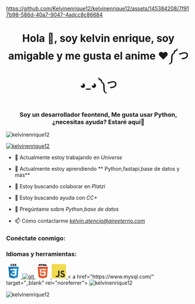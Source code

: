 https://github.com/Kelvinenrique12/kelvinenrique12/assets/145384208/7f917b98-586d-40a7-9047-4adcc8c86684
<h1 align="center">Hola 👋, soy kelvin enrique, soy amigable y me gusta el anime ❤༼ つ ◕_◕ ༽つ</h1>
<h3 align="center">Soy un desarrollador feontend, Me gusta usar Python, ¿necesitas ayuda? Estaré aquí👾</h3>

<p align="left"> <img src="https://komarev.com/ghpvc/?username=kelvinenrique12&label=Profile%20views&color=0e75b6&style=flat" alt="kelvinenrique12 " /> </p>

<p align="left"> <a href="https://github.com/ryo-ma/github-profile-tropic"><img src="https://github- perfil-trofeo.vercel.app/?username=kelvinenrique12" alt="kelvinenrique12" /></a> </p>

- 🔭 Actualmente estoy trabajando en *Universe*

- 🌱 Actualmente estoy aprendiendo ** Python,fastapi,base de datos y más**

- 👯 Estoy buscando colaborar en *Platzi*

- 🤝 Estoy buscando ayuda con *CC+*

- 💬 Pregúntame sobre *Python,base de datos*

- 📫 Cómo contactarme *kelvin.atencio@aireeterno.com*

<h3 align="left">Conéctate conmigo:</h3>
<p align="left">
</p>

<h3 align="left ">Idiomas y herramientas:</h3>
<p align="left"> <a href="https://www.w3schools.com/css/" target="_blank" rel="noreferrer"> <img src ="https://raw.githubusercontent.com/devicons/devicon/master/icons/css3/css3-original-wordmark.svg" alt="css3" width="40" height="40"/> </a > <a href="https://git-scm.com/" target="_blank" rel="noreferrer"> <img src="https://www.vectorlogo.zone/logos/git-scm/git -scm-icon.svg" alt="git" width="40" height="40"/> </a> <a href="https://www.w3.org/html/" target="_blank " rel="noreferrer"> <img src="https://raw.githubusercontent.com/devicons/devicon/master/icons/html5/html5-original-wordmark.svg" alt="html5" width="40" height="40"/> </a> <a href="https://developer.mozilla.org/en-US/docs/Web/JavaScript" target="_blank" rel="noreferrer"> <img src ="https://raw.githubusercontent.com/devicons/devicon/master/icons/javascript/javascript-original.svg" alt="javascript" width="40" height="40"/> </a> < a href="https://www.mysql.com/" target="_blank" rel="noreferrer"> <img src="https://raw.githubusercontent.com/devicons/devicon/master/icons/mysql /mysql-original-wordmark.



<p> <img align="center" src="https://github-readme-stats.vercel.app/api?username=kelvinenrique12&show_icons=true&locale=en" alt="kelvinenrique12" /></p>

<p><img align="center" src="https://github-readme-streak-stats.herokuapp.com/?user=kelvinenrique12&" alt="kelvinenrique12" /></p>
